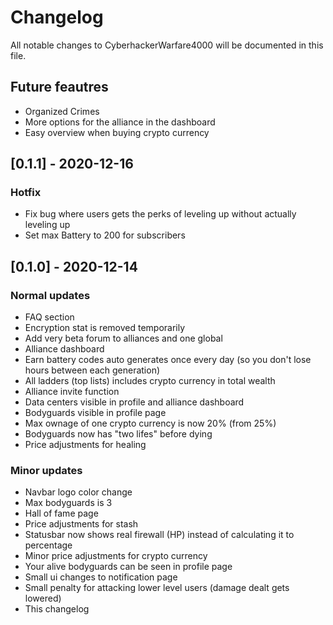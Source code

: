 # Changelog

All notable changes to CyberhackerWarfare4000 will be documented in this file.

## Future feautres

- Organized Crimes
- More options for the alliance in the dashboard
- Easy overview when buying crypto currency

## [0.1.1] - 2020-12-16
### Hotfix

- Fix bug where users gets the perks of leveling up without actually leveling up
- Set max Battery to 200 for subscribers

## [0.1.0] - 2020-12-14

### Normal updates

- FAQ section
- Encryption stat is removed temporarily
- Add very beta forum to alliances and one global
- Alliance dashboard
- Earn battery codes auto generates once every day (so you don't lose hours between each generation)
- All ladders (top lists) includes crypto currency in total wealth
- Alliance invite function
- Data centers visible in profile and alliance dashboard
- Bodyguards visible in profile page
- Max ownage of one crypto currency is now 20% (from 25%)
- Bodyguards now has "two lifes" before dying
- Price adjustments for healing

### Minor updates

- Navbar logo color change
- Max bodyguards is 3
- Hall of fame page
- Price adjustments for stash
- Statusbar now shows real firewall (HP) instead of calculating it to percentage
- Minor price adjustments for crypto currency
- Your alive bodyguards can be seen in profile page
- Small ui changes to notification page
- Small penalty for attacking lower level users (damage dealt gets lowered)
- This changelog
